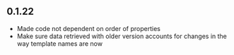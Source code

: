 ## 0.1.22
* Made code not dependent on order of properties
* Make sure data retrieved with older version accounts for changes in the way template names are now




